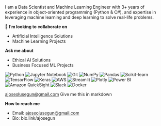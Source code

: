 I am a Data Scientist and Machine Learning Engineer with 3+ years of experience in object-oriented programming (Python & C#), and expertise in leveraging machine learning and deep learning to solve real-life problems.  


**👯 I’m looking to collaborate on**
- Artificial Intelligence Solutions
- Machine Learning Projects

**Ask me about**
- Ethical AI Solutions
- Business Focused ML Projects

![Python](https://img.shields.io/badge/-Python-black?style=plastic&logo=python&logoWidth=40) ![Jupyter Notebook](https://img.shields.io/badge/-Jupyter%20Notebook-orange?style=plastic&logo=jupyter) ![Git](https://img.shields.io/badge/-Git-black?style=plastic&logo=git) ![NumPy](https://img.shields.io/badge/-NumPy-blue?style=plastic&logo=numpy) ![Pandas](https://img.shields.io/badge/-Pandas-blueviolet?style=plastic&logo=pandas) ![Scikit-learn](https://img.shields.io/badge/-Scikit%20learn-green?style=plastic&logo=scikit-learn) ![TensorFlow](https://img.shields.io/badge/-TensorFlow-orange?style=plastic&logo=tensorflow) ![Keras](https://img.shields.io/badge/-Keras-red?style=plastic&logo=keras) ![AWS](https://img.shields.io/badge/-AWS-orange?style=plastic&logo=amazon-aws) ![Streamlit](https://img.shields.io/badge/-Streamlit-blue?style=plastic&logo=streamlit) ![Plotly](https://img.shields.io/badge/-Plotly-blue?style=plastic&logo=plotly) ![Power BI](https://img.shields.io/badge/-Power%20BI-yellow?style=plastic&logo=microsoft-power-bi) ![Amazon QuickSight](https://img.shields.io/badge/-Amazon%20QuickSight-yellow?style=plastic&logo=amazon-aws) ![Slack](https://img.shields.io/badge/-Slack-blue?style=plastic&logo=slack) ![Docker](https://img.shields.io/badge/-Docker-blue?style=plastic&logo=docker)




ajoseolusegun@gmail.com
Give me this in markdown

**How to reach me**
- Email: ajoseolusegun@gmail.com
- Bio: bio.link/ajosegun


<!---
ajosegun/ajosegun is a ✨ special ✨ repository because its `README.md` (this file) appears on your GitHub profile.
You can click the Preview link to take a look at your changes.
--->

